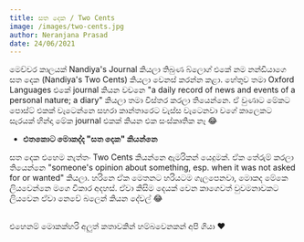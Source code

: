 ```yaml
---
title: සත දෙක / Two Cents
image: /images/two-cents.jpg
author: Neranjana Prasad
date: 24/06/2021
---
```

මෙච්චර කාලයක් Nandiya's Journal කියලා තිබුණ බ්ලොග් එකේ නම නන්ඩියාගෙ සත දෙක (Nandiya's Two Cents) කියලා වෙනස් කරන්න කළා. හේතුව තමා Oxford Languages එකේ journal කියන වචනෙ "a daily record of news and events of a personal nature; a diary" කියලා තමා විස්තර කරලා තියෙන්නෙ. ඒ වුණාට මේකට පොස්ට් එකක් වැටෙන්නෙ සහරා කාන්තාරෙට වැස්ස වැටෙනවා වගේ කාලෙකට සැරයක් හින්දා මේක journal එකක් කියන එක සංස්කෘතික නෑ 😂
<br>

- **එතකොට මොකද්ද "සත දෙක" කියන්නෙ**

සත දෙක එහෙම නැත්තං Two Cents කියන්නෙ ඇමරිකන් යෙදුමක්. ඒක තේරුම් කරලා තියෙන්නෙ "someone's opinion about something, esp. when it was not asked for or wanted" කියලා. හරිනෙ ඒක මෙතනට හරියටම ගැලපෙනවා, මොකද මේකෙ ලියවෙන්නෙ මගෙ විකාර අදහස්. ඒවා කිසිම දෙයක් වෙන කාගෙවත් වුවමනාවකට ලියවෙන ඒවා නෙවේ බලෙන් කියන දේවල් 😂

<br>
එහෙනම් මොකක්හරි අලුත් කතාවකින් හම්බවෙනකන් අපි ගියා ❤️
